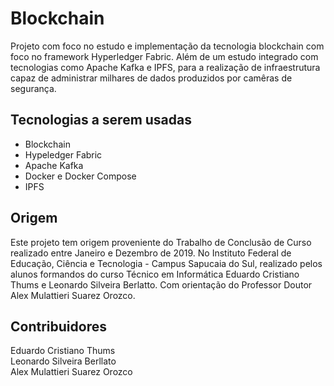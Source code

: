 # Blockchain

Projeto com foco no estudo e implementação da tecnologia blockchain com foco no framework Hyperledger Fabric. Além de um estudo integrado com tecnologias como Apache Kafka e IPFS, para a realização de infraestrutura capaz de administrar milhares de dados produzidos por camêras de segurança.

## Tecnologias a serem usadas

* Blockchain
* Hypeledger Fabric
* Apache Kafka
* Docker e Docker Compose
* IPFS

## Origem

Este projeto tem origem proveniente do Trabalho de Conclusão de Curso realizado entre Janeiro e Dezembro de 2019. No Instituto Federal de Educação, Ciência e Tecnologia - Campus Sapucaia do Sul, realizado pelos alunos formandos do curso Técnico em Informática Eduardo Cristiano Thums e Leonardo Silveira Berlatto. Com orientação do Professor Doutor Alex Mulattieri Suarez Orozco.

## Contribuidores
Eduardo Cristiano Thums\
Leonardo Silveira Berllato\
Alex Mulattieri Suarez Orozco

